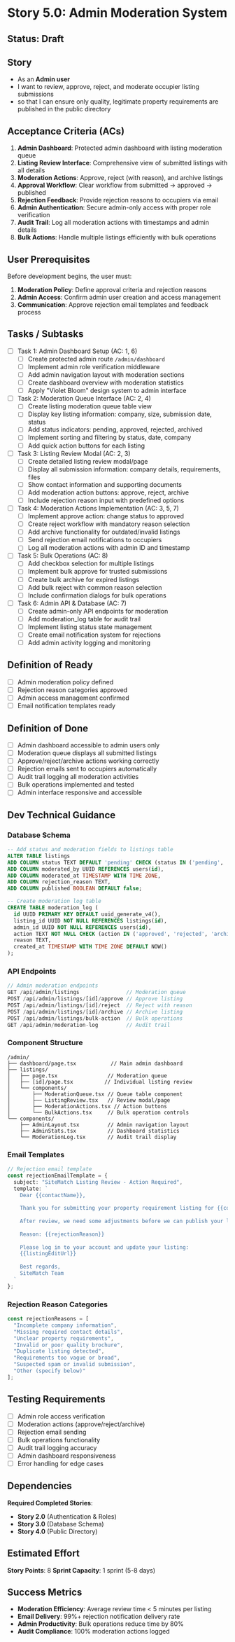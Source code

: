 # Story 5.0: Admin Moderation System

## Status: Draft

## Story

- As an **Admin user**
- I want to review, approve, reject, and moderate occupier listing submissions
- so that I can ensure only quality, legitimate property requirements are published in the public directory

## Acceptance Criteria (ACs)

1. **Admin Dashboard**: Protected admin dashboard with listing moderation queue
2. **Listing Review Interface**: Comprehensive view of submitted listings with all details
3. **Moderation Actions**: Approve, reject (with reason), and archive listings
4. **Approval Workflow**: Clear workflow from submitted → approved → published
5. **Rejection Feedback**: Provide rejection reasons to occupiers via email
6. **Admin Authentication**: Secure admin-only access with proper role verification
7. **Audit Trail**: Log all moderation actions with timestamps and admin details
8. **Bulk Actions**: Handle multiple listings efficiently with bulk operations

## User Prerequisites

Before development begins, the user must:
1. **Moderation Policy**: Define approval criteria and rejection reasons
2. **Admin Access**: Confirm admin user creation and access management
3. **Communication**: Approve rejection email templates and feedback process

## Tasks / Subtasks

- [ ] Task 1: Admin Dashboard Setup (AC: 1, 6)
  - [ ] Create protected admin route `/admin/dashboard`
  - [ ] Implement admin role verification middleware
  - [ ] Add admin navigation layout with moderation sections
  - [ ] Create dashboard overview with moderation statistics
  - [ ] Apply "Violet Bloom" design system to admin interface

- [ ] Task 2: Moderation Queue Interface (AC: 2, 4)
  - [ ] Create listing moderation queue table view
  - [ ] Display key listing information: company, size, submission date, status
  - [ ] Add status indicators: pending, approved, rejected, archived
  - [ ] Implement sorting and filtering by status, date, company
  - [ ] Add quick action buttons for each listing

- [ ] Task 3: Listing Review Modal (AC: 2, 3)
  - [ ] Create detailed listing review modal/page
  - [ ] Display all submission information: company details, requirements, files
  - [ ] Show contact information and supporting documents
  - [ ] Add moderation action buttons: approve, reject, archive
  - [ ] Include rejection reason input with predefined options

- [ ] Task 4: Moderation Actions Implementation (AC: 3, 5, 7)
  - [ ] Implement approve action: change status to approved
  - [ ] Create reject workflow with mandatory reason selection
  - [ ] Add archive functionality for outdated/invalid listings
  - [ ] Send rejection email notifications to occupiers
  - [ ] Log all moderation actions with admin ID and timestamp

- [ ] Task 5: Bulk Operations (AC: 8)
  - [ ] Add checkbox selection for multiple listings
  - [ ] Implement bulk approve for trusted submissions
  - [ ] Create bulk archive for expired listings
  - [ ] Add bulk reject with common reason selection
  - [ ] Include confirmation dialogs for bulk operations

- [ ] Task 6: Admin API & Database (AC: 7)
  - [ ] Create admin-only API endpoints for moderation
  - [ ] Add moderation_log table for audit trail
  - [ ] Implement listing status state management
  - [ ] Create email notification system for rejections
  - [ ] Add admin activity logging and monitoring

## Definition of Ready

- [ ] Admin moderation policy defined
- [ ] Rejection reason categories approved
- [ ] Admin access management confirmed
- [ ] Email notification templates ready

## Definition of Done

- [ ] Admin dashboard accessible to admin users only
- [ ] Moderation queue displays all submitted listings
- [ ] Approve/reject/archive actions working correctly
- [ ] Rejection emails sent to occupiers automatically
- [ ] Audit trail logging all moderation activities
- [ ] Bulk operations implemented and tested
- [ ] Admin interface responsive and accessible

## Dev Technical Guidance

### Database Schema

```sql
-- Add status and moderation fields to listings table
ALTER TABLE listings 
ADD COLUMN status TEXT DEFAULT 'pending' CHECK (status IN ('pending', 'approved', 'rejected', 'archived')),
ADD COLUMN moderated_by UUID REFERENCES users(id),
ADD COLUMN moderated_at TIMESTAMP WITH TIME ZONE,
ADD COLUMN rejection_reason TEXT,
ADD COLUMN published BOOLEAN DEFAULT false;

-- Create moderation log table
CREATE TABLE moderation_log (
  id UUID PRIMARY KEY DEFAULT uuid_generate_v4(),
  listing_id UUID NOT NULL REFERENCES listings(id),
  admin_id UUID NOT NULL REFERENCES users(id),
  action TEXT NOT NULL CHECK (action IN ('approved', 'rejected', 'archived', 'unarchived')),
  reason TEXT,
  created_at TIMESTAMP WITH TIME ZONE DEFAULT NOW()
);
```

### API Endpoints

```typescript
// Admin moderation endpoints
GET /api/admin/listings               // Moderation queue
POST /api/admin/listings/[id]/approve // Approve listing
POST /api/admin/listings/[id]/reject  // Reject with reason
POST /api/admin/listings/[id]/archive // Archive listing
POST /api/admin/listings/bulk-action  // Bulk operations
GET /api/admin/moderation-log         // Audit trail
```

### Component Structure

```
/admin/
├── dashboard/page.tsx           // Main admin dashboard
├── listings/
│   ├── page.tsx                // Moderation queue
│   ├── [id]/page.tsx          // Individual listing review
│   └── components/
│       ├── ModerationQueue.tsx // Queue table component
│       ├── ListingReview.tsx   // Review modal/page
│       ├── ModerationActions.tsx // Action buttons
│       └── BulkActions.tsx     // Bulk operation controls
└── components/
    ├── AdminLayout.tsx         // Admin navigation layout
    ├── AdminStats.tsx          // Dashboard statistics
    └── ModerationLog.tsx       // Audit trail display
```

### Email Templates

```typescript
// Rejection email template
const rejectionEmailTemplate = {
  subject: "SiteMatch Listing Review - Action Required",
  template: `
    Dear {{contactName}},
    
    Thank you for submitting your property requirement listing for {{companyName}}.
    
    After review, we need some adjustments before we can publish your listing:
    
    Reason: {{rejectionReason}}
    
    Please log in to your account and update your listing:
    {{listingEditUrl}}
    
    Best regards,
    SiteMatch Team
  `
};
```

### Rejection Reason Categories

```typescript
const rejectionReasons = [
  "Incomplete company information",
  "Missing required contact details", 
  "Unclear property requirements",
  "Invalid or poor quality brochure",
  "Duplicate listing detected",
  "Requirements too vague or broad",
  "Suspected spam or invalid submission",
  "Other (specify below)"
];
```

## Testing Requirements

- [ ] Admin role access verification
- [ ] Moderation actions (approve/reject/archive)
- [ ] Rejection email sending
- [ ] Bulk operations functionality
- [ ] Audit trail logging accuracy
- [ ] Admin dashboard responsiveness
- [ ] Error handling for edge cases

## Dependencies

**Required Completed Stories**:
- **Story 2.0** (Authentication & Roles)
- **Story 3.0** (Database Schema)
- **Story 4.0** (Public Directory)

## Estimated Effort

**Story Points**: 8
**Sprint Capacity**: 1 sprint (5-8 days)

## Success Metrics

- **Moderation Efficiency**: Average review time < 5 minutes per listing
- **Email Delivery**: 99%+ rejection notification delivery rate
- **Admin Productivity**: Bulk operations reduce time by 80%
- **Audit Compliance**: 100% moderation actions logged